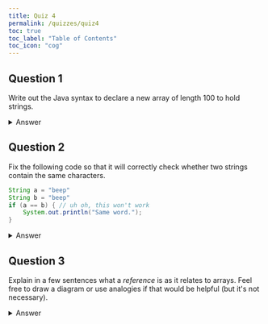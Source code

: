 ```yaml
---
title: Quiz 4
permalink: /quizzes/quiz4
toc: true
toc_label: "Table of Contents"
toc_icon: "cog"
---
```


## Question 1

Write out the Java syntax to declare a new array of length 100 to hold strings.

<details><summary>Answer</summary>

```java
String[] myArray = new String[100];
```

</details>

## Question 2

Fix the following code so that it will correctly check whether two strings contain the same characters.

```java
String a = "beep"
String b = "beep"
if (a == b) { // uh oh, this won't work
    System.out.println("Same word.");
}
```

<details><summary>Answer</summary>

```java
String a = "beep"
String b = "beep"
if (a.equals(b)) { // uh oh, this won't work
    System.out.println("Same word.");
}
```

</details>


## Question 3

Explain in a few sentences what a _reference_ is as it relates to arrays. Feel free to draw a diagram or use analogies if that would be helpful (but it's not necessary). 

<details><summary>Answer</summary>

See [this chapter](https://greenteapress.com/thinkjava7/html/chapter-07.html#sec89) of your book.

</details>
